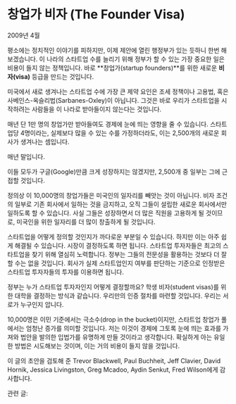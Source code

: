 # 창업가 비자 (The Founder Visa)

2009년 4월

평소에는 정치적인 이야기를 피하지만, 이제 제안에 열린 행정부가 있는 듯하니 한번 해보겠습니다. 이 나라의 스타트업 수를 늘리기 위해 정부가 할 수 있는 가장 중요한 일은 비용이 들지 않는 정책입니다. 바로 **창업가(startup founders)**를 위한 새로운 **비자(visa)** 등급을 만드는 것입니다.

미국에서 새로 생겨나는 스타트업 수에 가장 큰 제약 요인은 조세 정책이나 고용법, 혹은 사베인스-옥슬리법(Sarbanes-Oxley)이 아닙니다. 그것은 바로 우리가 스타트업을 시작하려는 사람들을 이 나라로 받아들이지 않는다는 것입니다.

매년 단 1만 명의 창업가만 받아들여도 경제에 눈에 띄는 영향을 줄 수 있습니다. 스타트업당 4명이라는, 실제보다 많을 수 있는 수를 가정하더라도, 이는 2,500개의 새로운 회사가 생겨나는 셈입니다.

매년 말입니다.

이들 모두가 구글(Google)만큼 크게 성장하지는 않겠지만, 2,500개 중 일부는 그에 근접할 것입니다.

정의상 이 10,000명의 창업가들은 미국인의 일자리를 빼앗는 것이 아닙니다. 비자 조건의 일부로 기존 회사에서 일하는 것을 금지하고, 오직 그들이 설립한 새로운 회사에서만 일하도록 할 수 있습니다. 사실 그들은 성장하면서 더 많은 직원을 고용하게 될 것이므로, 미국인을 위한 일자리를 더 많이 창출하게 될 것입니다.

스타트업을 어떻게 정의할 것인지가 까다로운 부분일 수 있습니다. 하지만 이는 아주 쉽게 해결될 수 있습니다. 시장이 결정하도록 하면 됩니다. 스타트업 투자자들은 최고의 스타트업을 찾기 위해 열심히 노력합니다. 정부는 그들의 전문성을 활용하는 것보다 더 잘할 수는 없을 것입니다. 회사가 실제 스타트업인지 여부를 판단하는 기준으로 인정받은 스타트업 투자자들의 투자를 이용하면 됩니다.

정부는 누가 스타트업 투자자인지 어떻게 결정할까요? 학생 비자(student visas)를 위한 대학을 결정하는 방식과 같습니다. 우리만의 인증 절차를 마련할 것입니다. 우리는 서로가 누구인지 압니다.

10,000명은 이민 기준에서는 극소수(drop in the bucket)이지만, 스타트업 창업가 풀에서는 엄청난 증가를 의미할 것입니다. 저는 이것이 경제에 그토록 눈에 띄는 효과를 가져와 법안을 발의한 입법가를 유명하게 만들 것이라고 생각합니다. 확실하게 아는 유일한 방법은 시도해보는 것이며, 이는 거의 비용이 들지 않을 것입니다.

이 글의 초안을 검토해 준 Trevor Blackwell, Paul Buchheit, Jeff Clavier, David Hornik, Jessica Livingston, Greg Mcadoo, Aydin Senkut, Fred Wilson에게 감사합니다.

관련 글: